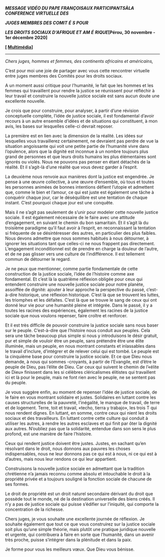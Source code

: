 ***MESSAGE VIDÉO DU PAPE FRANÇOIS******AUX PARTICIPANTS******À******LA CONFERENCE VIRTUELLE DES***

***JUGES MEMBRES DES COMIT*** ***É*** ***S POUR***

***LES DROITS SOCIAUX D'AFRIQUE ET AM*** ***É*** ***RIQUE*\[Pérou, 30 novembre - 1er décembre 2020\]**

**\[ [Multimédia](http://w2.vatican.va/content/francesco/fr/events/event.dir.html/content/vaticanevents/fr/2020/11/30/videomessaggio-giudici.html)\]**

* * *

*Chers juges, hommes et femmes, des continents africains et américains,*

C’est pour moi une joie de partager avec vous cette rencontrer virtuelle entre juges membres des Comités pour les droits sociaux.

A un moment aussi critique pour l’humanité, le fait que les hommes et les femmes qui travaillent pour rendre la justice se réunissent pour réfléchir à leur travail et construire la nouvelle justice sociale est sans aucun doute une excellente nouvelle.

Je crois que pour construire, pour analyser, à partir d’une révision conceptuelle complète, l’idée de justice sociale, il est fondamental d’avoir recours à un autre ensemble d’idées et de situations qui constituent, à mon avis, les bases sur lesquelles celle-ci devrait reposer.

La première est en lien avec la dimension de la réalité. Les idées sur lesquelles vous travaillerez certainement, ne devraient pas perdre de vue la situation angoissante qui voit une petite partie de l’humanité vivre dans l’opulence, alors que la dignité est inconnue à un nombre toujours plus grand de personnes et que leurs droits humains les plus élémentaires sont ignorés ou violés. Nous ne pouvons pas penser en étant détachés de la réalité. Et il s’agit-là d’une réalité que vous devez garder à l’esprit.

La deuxième nous renvoie aux manières dont la justice est engendrée. Je pense à une œuvre collective, à une œuvre d’ensemble, où tous et toutes les personnes animées de bonnes intentions défient l’utopie et admettent que, comme le bien et l’amour, ce qui est juste est également une tâche à conquérir chaque jour, car le déséquilibre est une tentation de chaque instant. C’est pourquoi chaque jour est une conquête.

Mais il ne s’agit pas seulement de s’unir pour modeler cette nouvelle justice sociale. Il est également nécessaire de le faire avec une attitude d’engagement, en suivant le chemin du bon samaritain. Et il s’agit là du troisième paradigme qu’il faut avoir à l’esprit, en reconnaissant la tentation si fréquente de se désintéresser des autres, en particulier des plus faibles. Nous devons admettre que nous sommes habitués à nous détourner, à ignorer les situations tant que celles-ci ne nous frappent pas directement. L’engagement inconditionnel est de prendre en charge la douleur de l’autre, et de ne pas glisser vers une culture de l’indifférence. Il est tellement commun de détourner le regard.

Je ne peux que mentionner, comme partie fondamentale de cette construction de la justice sociale, l’idée de l’histoire comme axe fondamental. Et c’est là la quatrième réflexion obligée pour ceux qui entendent construire une nouvelle justice sociale pour notre planète, assoiffée de dignité: ajouter à leur approche la perspective du passé, c’est-à-dire historique, une réflexion historique. C’est là que se trouvent les luttes, les triomphes et les défaites. C’est là que se trouve le sang de ceux qui ont donné leur vie pour une humanité pleine et intégrée. Dans le passé, il y a toutes les racines des expériences, également les racines de la justice sociale que nous voulons repenser, faire croître et renforcer.

Et il est très difficile de pouvoir construire la justice sociale sans nous baser sur le peuple. C’est-à-dire que l’histoire nous conduit aux peuples. Cela sera une tâche beaucoup plus simple si nous y introduisons le désir gratuit, pur et simple de vouloir être un peuple, sans prétendre être une élite illuminée, mais un peuple, en nous montrant constants et inlassables dans le travail d’inclure, d’intégrer et de relever celui qui est tombé. Le peuple est la cinquième base pour construire la justice sociale. Et ce que Dieu nous demande, à nous qui sommes -croyants, à partir de l’Evangile, est d’être le peuple de Dieu, pas l’élite de Dieu. Car ceux qui suivent le chemin de l’«élite de Dieu» finissent dans les si célèbres cléricalismes élitistes qui travaillent ici et là pour le peuple, mais ne font rien avec le peuple, ne se sentent pas du peuple.

Je vous suggère enfin, au moment de repenser l’idée de justice sociale, de le faire en vous montrant solidaire et justes. Solidaires en luttant contre les causes structurelles de la pauvreté, l’inégalité, le manque de travail, de terre et de logement. Terre, toit et travail, «techo, tierra y trabajo», les trois T qui nous rendent dignes. En luttant, en somme, contre ceux qui nient les droits sociaux et des travailleurs. En luttant contre cette culture qui conduit à utiliser les autres, à rendre les autres esclaves et qui finit par ôter la dignité aux autres. N’oubliez pas que la solidarité, entendue dans son sens le plus profond, est une manière de faire l’histoire.

Ceux qui rendent justice doivent être justes. Justes, en sachant qu’en résolvant dans le droit, nous donnons aux pauvres les choses indispensables, nous ne leur donnons pas ce qui est à nous, ni ce qui est à d’autres, mais nous leur rendons ce qui leur appartient.

Construisons la nouvelle justice sociale en admettant que la tradition chrétienne n’a jamais reconnu comme absolu et intouchable le droit à la propriété privée et a toujours souligné la fonction sociale de chacune de ses formes.

Le droit de propriété est un droit naturel secondaire dérivant du droit que possède tout le monde, né de la destination universelle des biens créés. Il n’y a pas de justice sociale qui puisse s’édifier sur l’iniquité, qui comporte la concentration de la richesse.

Chers juges, je vous souhaite une excellente journée de réflexion. Je souhaite également que tout ce que vous construirez sur la justice sociale soit plus qu’une simple théorie, mais plutôt une pratique juridique nouvelle et urgente, qui contribuera à faire en sorte que l’humanité, dans un avenir très proche, puisse s’intégrer dans la plénitude et dans la paix.

Je forme pour vous les meilleurs vœux. Que Dieu vous bénisse.